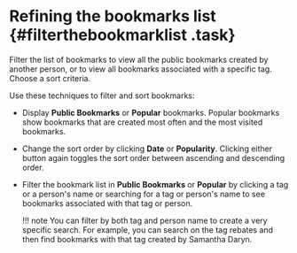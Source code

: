 # Refining the bookmarks list {#filterthebookmarklist .task}

Filter the list of bookmarks to view all the public bookmarks created by another person, or to view all bookmarks associated with a specific tag. Choose a sort criteria.

Use these techniques to filter and sort bookmarks:

-   Display **Public Bookmarks** or **Popular** bookmarks. Popular bookmarks show bookmarks that are created most often and the most visited bookmarks.
-   Change the sort order by clicking **Date** or **Popularity**. Clicking either button again toggles the sort order between ascending and descending order.
-   Filter the bookmark list in **Public Bookmarks** or **Popular** by clicking a tag or a person's name or searching for a tag or person's name to see bookmarks associated with that tag or person.

    !!! note
    You can filter by both tag and person name to create a very specific search. For example, you can search on the tag rebates and then find bookmarks with that tag created by Samantha Daryn.


